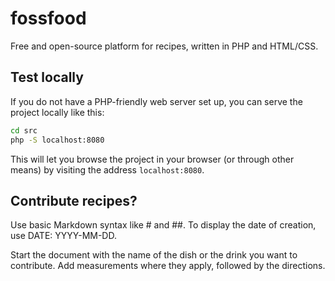 # fossfood
Free and open-source platform for recipes, written in PHP and HTML/CSS.

## Test locally

If you do not have a PHP-friendly web server set up, you can serve the
project locally like this:

```bash
cd src
php -S localhost:8080
```

This will let you browse the project in your browser (or through other
means) by visiting the address ``localhost:8080``.

## Contribute recipes?

Use basic Markdown syntax like # and ##.  To display the date of
creation, use DATE: YYYY-MM-DD.

Start the document with the name of the dish or the drink you want to
contribute.  Add measurements where they apply, followed by the
directions.
